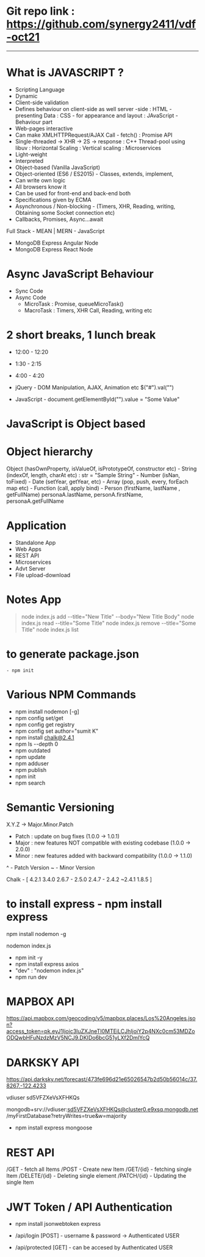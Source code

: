 # Git repo link : https://github.com/synergy2411/vdf-oct21
------------------------------------------------------------

# What is JAVASCRIPT ? 
- Scripting Language
- Dynamic
- Client-side validation
- Defines behaviour on client-side as well server -side
    : HTML - presenting Data
    : CSS - for appearance and layout
    : JAvaScript - Behaviour part
- Web-pages interactive
- Can make XMLHTTPRequest/AJAX Call - fetch() : Promise API
- Single-threaded -> XHR -> 2S -> response
    : C++ Thread-pool using libuv
    : Horizontal Scaling
    : Vertical scaling
    : Microservices
- Light-weight
- Interpreted
- Object-based (Vanilla JavaScript) 
- Object-oriented (ES6 / ES2015) - Classes, extends, implement, 
- Can write own logic
- All browsers know it
- Can be used for front-end and back-end both
- Specifications given by ECMA
- Asynchronous / Non-blocking - (Timers, XHR, Reading, writing, Obtaining some Socket connection etc)
- Callbacks, Promises, Async...await


Full Stack - MEAN | MERN - JavaScript
- MongoDB Express Angular Node
- MongoDB Express React Node

# Async JavaScript Behaviour
- Sync Code
- Async Code
    - MicroTask : Promise, queueMicroTask()
    - MacroTask : Timers, XHR Call, Reading, writing etc


# 2 short breaks, 1 lunch break
- 12:00 - 12:20
- 1:30 - 2:15
- 4:00 - 4:20


- jQuery - DOM Manipulation, AJAX, Animation etc
    $("#").val("")


- JavaScript - document.getElementById("").value = "Some Value"


# JavaScript is Object based
# Object hierarchy
Object (hasOwnProperty, isValueOf, isPrototypeOf, constructor etc)
    - String (indexOf, length, charAt etc)
        : str = "Sample String"
    - Number (isNan, toFixed)
    - Date (setYear, getYear, etc)
    - Array (pop, push, every, forEach map etc)
    - Function (call, apply bind)
    - Person (firstName, lastName , getFullName)
        personaA.lastName, personA.firstName, personaA.getFullName

# Application
- Standalone App
- Web Apps
- REST API
- Microservices
- Advt Server
- File upload-download 


# Notes App
> node index.js add --title="New Title" --body="New Title Body"
> node index.js read --title="Some Title"
> node index.js remove --title="Some Title"
> node index.js list

# to generate package.json
    - npm init

# Various NPM Commands
- npm install nodemon [-g]
- npm config set/get
- npm config get registry
- npm config set author="sumit K"
- npm install chalk@2.4.1
- npm ls --depth 0
- npm outdated
- npm update
- npm adduser
- npm publish
- npm init 
- npm search <search-term>




# Semantic Versioning
X.Y.Z -> Major.Minor.Patch

- Patch : update on bug fixes (1.0.0 -> 1.0.1)
- Major : new features NOT compatible with existing codebase (1.0.0 -> 2.0.0)
- Minor : new features added with backward compatibility (1.0.0 -> 1.1.0)

^ - Patch Version
~ - Minor Version

Chalk - [
    4.2.1
    3.4.0
    2.6.7 -
    2.5.0
    2.4.7 -
    2.4.2
    ~2.4.1
    1.8.5
]


# to install express - npm install express



npm install nodemon -g

nodemon index.js




- npm init -y
- npm install express axios
- "dev" : "nodemon index.js"
- npm run dev






















# MAPBOX API
https://api.mapbox.com/geocoding/v5/mapbox.places/Los%20Angeles.json?access_token=pk.eyJ1Ijoic3luZXJneTI0MTEiLCJhIjoiY2p4NXc0cm53MDZoODQwbHFuNzdzMzV5NCJ9.DKIDo6bcG51yLXf2DmlYcQ

# DARKSKY API
https://api.darksky.net/forecast/473fe696d21e65026547b2d50b56014c/37.8267,-122.4233



vdiuser
sd5VFZXeVsXFHKQs

mongodb+srv://vdiuser:sd5VFZXeVsXFHKQs@cluster0.e9xsq.mongodb.net/myFirstDatabase?retryWrites=true&w=majority

- npm install express mongoose

# REST API
/GET - fetch all Items
/POST - Create new Item
/GET/{id} - fetching single Item
/DELETE/{id} - Deleting single element
/PATCH/{id} - Updating the single Item


# JWT Token / API Authentication
- npm install jsonwebtoken express

- /api/login [POST] - username & password -> Authenticated USER
- /api/protected [GET] - can be accesed by Authenticated USER 